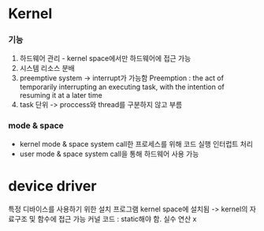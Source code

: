 # Kernel
### 기능
1. 하드웨어 관리 - kernel space에서만 하드웨어에 접근 가능
2. 시스템 리소스 분배
3. preemptive system -> interrupt가 가능함
    Preemption : the act of temporarily interrupting an executing task, with the intention of resuming it at a later time
4. task 단위 -> proccess와 thread를 구분하지 않고 부름

### mode & space
- kernel mode & space
    system call한 프로세스를 위해 코드 실행
    인터럽트 처리
- user mode & space
    system call을 통해 하드웨어 사용 가능

# device driver
특정 디바이스를 사용하기 위한 설치 프로그램
kernel space에 설치됨 -> kernel의 자료구조 및 함수에 접근 가능
커널 코드 : static해야 함. 실수 연산 x